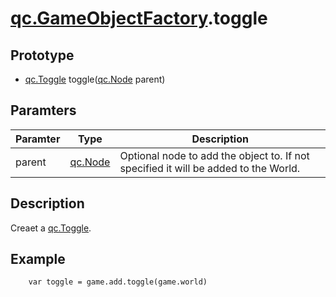 # [qc.GameObjectFactory](GameObjectFactory.md).toggle

## Prototype
* [qc.Toggle](CToggle.md) toggle([qc.Node](CNode.md) parent)

## Paramters
| Paramter | Type | Description |
| ----------- | ----------- | ----------- |
| parent | [qc.Node](CNode.md) | Optional node to add the object to. If not specified it will be added to the World. |

## Description
Creaet a [qc.Toggle](CToggle.md).

## Example
````
    var toggle = game.add.toggle(game.world)
````
